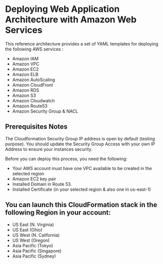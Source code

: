 # Deploying Web Application Architecture with Amazon Web Services

This reference architecture provides a set of YAML templates for deploying the following AWS services :
 - Amazon IAM
 - Amazon VPC
 - Amazon EC2
 - Amazon ELB
 - Amazon AutoScaling
 - Amazon CloudFront
 - Amazon RDS
 - Amazon S3
 - Amazon Cloudwatch
 - Amazon Route53 
 - Amazon Security Group & NACL

## Prerequisites Notes
The Cloudformation Security Group IP address is open by default (testing purpose). You should update the Security Group Access with your own IP Address to ensure your instances security.

Before you can deploy this process, you need the following:
 - Your AWS account must have one VPC available to be created in the selected region
 - Amazon EC2 key pair
 - Installed Domain in Route 53.
 - Installed Certificate (in your selected region & also one in us-east-1) 

## You can launch this CloudFormation stack in the following Region in your account:
 - US East (N. Virginia)
 - US East (Ohio)
 - US West (N. California)
 - US West (Oregon)
 - Asia Pacific (Tokyo)
 - Asia Pacific (Singapore)
 - Asia Pacific (Sydney)


